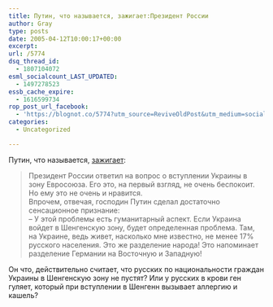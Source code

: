 ```yaml
---
title: Путин, что называется, зажигает:Президент России
author: Gray
type: posts
date: 2005-04-12T10:00:17+00:00
excerpt:
url: /5774
dsq_thread_id:
  - 1807104072
esml_socialcount_LAST_UPDATED:
  - 1497278523
essb_cache_expire:
  - 1616599734
rop_post_url_facebook:
  - 'https://blognot.co/5774?utm_source=ReviveOldPost&utm_medium=social&utm_campaign=ReviveOldPost'
categories:
  - Uncategorized

---
```








Путин, что называется, <a href="http://www.kommersant.ru/doc.html?docId=569269" target="_blank">зажигает</a>:

> Президент России ответил на вопрос о вступлении Украины в зону Евросоюза. Его это, на первый взгляд, не очень беспокоит. Но ему это не очень и нравится.  
> Впрочем, отвечая, господин Путин сделал достаточно сенсационное признание:  
> &#8211; У этой проблемы есть гуманитарный аспект. Если Украина войдет в Шенгенскую зону, будет определенная проблема. Там, на Украине, ведь живет, насколько мне известно, не менее 17% русского населения. Это же разделение народа! Это напоминает разделение Германии на Восточную и Западную! 

Он что, действительно считает, что русских по национальности граждан Украины в Шенгенскую зону не пустят? Или у русских в крови ген гуляет, который при вступлении в Шенгенн вызывает аллергию и кашель?